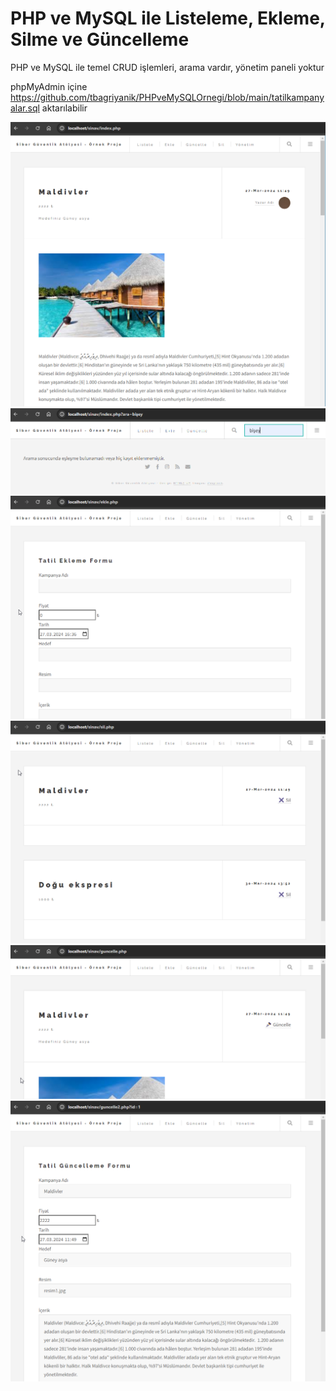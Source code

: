 # PHP ve MySQL ile Listeleme, Ekleme, Silme ve Güncelleme
 PHP ve MySQL ile temel CRUD işlemleri, arama vardır, yönetim paneli yoktur

 phpMyAdmin içine https://github.com/tbagriyanik/PHPveMySQLOrnegi/blob/main/tatilkampanyalar.sql aktarılabilir

 ![Ana sayfa](https://github.com/tbagriyanik/PHPveMySQLOrnegi/blob/main/EKRAN/anaSayfa.PNG)
 ![Arama](https://github.com/tbagriyanik/PHPveMySQLOrnegi/blob/main/EKRAN/hataliArama.png)
 ![](https://github.com/tbagriyanik/PHPveMySQLOrnegi/blob/main/EKRAN/yeni.PNG)
 ![](https://github.com/tbagriyanik/PHPveMySQLOrnegi/blob/main/EKRAN/silme.PNG)
 ![](https://github.com/tbagriyanik/PHPveMySQLOrnegi/blob/main/EKRAN/guncelle1.PNG)
 ![](https://github.com/tbagriyanik/PHPveMySQLOrnegi/blob/main/EKRAN/guncelle2.PNG)
 
